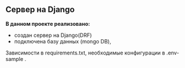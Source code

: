 Сервер на Django
---
**В данном проекте реализовано:**
- создан сервер на Django(DRF) 
- подключена базу данных (mongo DB),

Зависимости в requirements.txt, необходимые конфигурации в .env-sample .